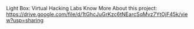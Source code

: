 Light Box: Virtual Hacking Labs
Know More About this project:
https://drive.google.com/file/d/1tGhcJuGrKzc6tNEarcSqMvz7YtOjF45k/view?usp=sharing
